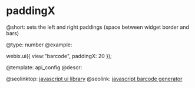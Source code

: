 paddingX
=============

@short:
	sets the left and right paddings (space between widget border and bars)

@type: number
@example:

webix.ui({
    view:"barcode",
    paddingX: 20
});


@template:	api_config
@descr:




@seolinktop: [javascript ui library](https://webix.com)
@seolink: [javascript barcode generator](https://webix.com/widget/barcode/)